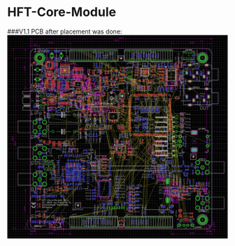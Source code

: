# HFT-Core-Module

###V1.1 PCB after placement was done:
![Screenshot of V1.1](https://raw.githubusercontent.com/DF4IAH/HFT-Core-Module/master/Docs/09_Results/Pictures/HFT-Core-Module_1V1_PCB_PlacementDone.png)
